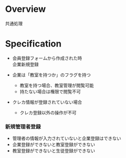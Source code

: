 # Overview

共通処理

# Specification

- 会員登録フォームから作成された時  
  企業新規登録

- 企業は「教室を持つか」のフラグを持つ
    - 教室を持つ場合、教室管理が閲覧可能
    - 持たない場合は権限で閲覧不可

- クレカ情報が登録されていない場合
    - クレカ登録以外の操作が不可

### 新規管理者登録

- 管理者の情報が入力されていないと企業登録はできない
- 企業登録ができないと教室登録ができない
- 教室登録ができないと生徒登録ができない